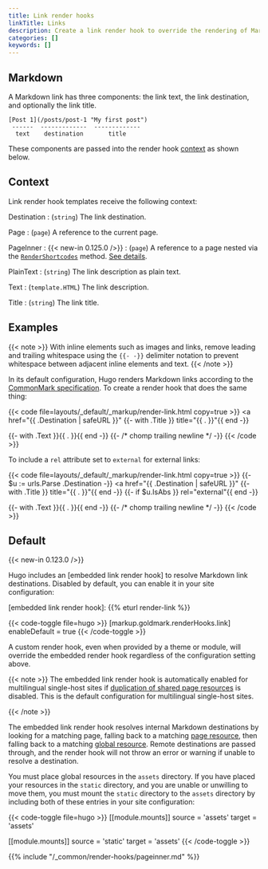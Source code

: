```yaml
---
title: Link render hooks
linkTitle: Links
description: Create a link render hook to override the rendering of Markdown links to HTML.
categories: []
keywords: []
---
```


## Markdown

A Markdown link has three components: the link text, the link destination, and optionally the link title.

```text
[Post 1](/posts/post-1 "My first post")
 ------  -------------  -------------
  text    destination       title
```

These components are passed into the render hook [context](g) as shown below.

## Context

Link render hook templates receive the following context:

Destination
: (`string`) The link destination.

Page
: (`page`) A reference to the current page.

PageInner
: {{< new-in 0.125.0 />}}
: (`page`) A reference to a page nested via the [`RenderShortcodes`] method. [See details](#pageinner-details).

PlainText
: (`string`) The link description as plain text.

Text
: (`template.HTML`) The link description.

Title
: (`string`) The link title.

[`RenderShortcodes`]: /methods/page/rendershortcodes

## Examples

{{< note >}}
With inline elements such as images and links, remove leading and trailing whitespace using the `{{‑ ‑}}` delimiter notation to prevent whitespace between adjacent inline elements and text.
{{< /note >}}

In its default configuration, Hugo renders Markdown links according to the [CommonMark specification]. To create a render hook that does the same thing:

[CommonMark specification]: https://spec.commonmark.org/current/

{{< code file=layouts/_default/_markup/render-link.html copy=true >}}
<a href="{{ .Destination | safeURL }}"
  {{- with .Title }} title="{{ . }}"{{ end -}}
>
  {{- with .Text }}{{ . }}{{ end -}}
</a>
{{- /* chomp trailing newline */ -}}
{{< /code >}}

To include a `rel` attribute set to `external` for external links:

{{< code file=layouts/_default/_markup/render-link.html copy=true >}}
{{- $u := urls.Parse .Destination -}}
<a href="{{ .Destination | safeURL }}"
  {{- with .Title }} title="{{ . }}"{{ end -}}
  {{- if $u.IsAbs }} rel="external"{{ end -}}
>
  {{- with .Text }}{{ . }}{{ end -}}
</a>
{{- /* chomp trailing newline */ -}}
{{< /code >}}

## Default

{{< new-in 0.123.0 />}}

Hugo includes an [embedded link render hook] to resolve Markdown link destinations. Disabled by default, you can enable it in your site configuration:

[embedded link render hook]: {{% eturl render-link %}}

{{< code-toggle file=hugo >}}
[markup.goldmark.renderHooks.link]
enableDefault = true
{{< /code-toggle >}}

A custom render hook, even when provided by a theme or module, will override the embedded render hook regardless of the configuration setting above.

{{< note >}}
The embedded link render hook is automatically enabled for multilingual single-host sites if [duplication of shared page resources] is disabled. This is the default configuration for multilingual single-host sites.

[duplication of shared page resources]: /configuration/markup/#duplicateresourcefiles
{{< /note >}}

The embedded link render hook resolves internal Markdown destinations by looking for a matching page, falling back to a matching [page resource](g), then falling back to a matching [global resource](g). Remote destinations are passed through, and the render hook will not throw an error or warning if unable to resolve a destination.

You must place global resources in the `assets` directory. If you have placed your resources in the `static` directory, and you are unable or unwilling to move them, you must mount the `static` directory to the `assets` directory by including both of these entries in your site configuration:

{{< code-toggle file=hugo >}}
[[module.mounts]]
source = 'assets'
target = 'assets'

[[module.mounts]]
source = 'static'
target = 'assets'
{{< /code-toggle >}}

{{% include "/_common/render-hooks/pageinner.md" %}}
